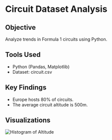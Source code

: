 # Circuit Dataset Analysis
## Objective
Analyze trends in Formula 1 circuits using Python.

## Tools Used
- Python (Pandas, Matplotlib)
- Dataset: circuit.csv

## Key Findings
- Europe hosts 80% of circuits.
- The average circuit altitude is 500m.

## Visualizations
![Histogram of Altitude](path/to/your/image.png)
<!---
AnitaGowon/AnitaGowon is a ✨ special ✨ repository because its `README.md` (this file) appears on your GitHub profile.
You can click the Preview link to take a look at your changes.
--->
